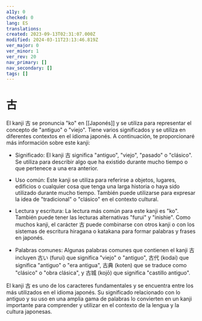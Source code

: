 ```yaml
---
a11y: 0
checked: 0
lang: ES
translations: 
created: 2023-09-13T02:31:07.000Z
modified: 2024-03-11T23:13:46.819Z
ver_major: 0
ver_minor: 1
ver_rev: 20
nav_primary: []
nav_secondary: []
tags: []
---
```

# 古

El kanji 古 se pronuncia "ko" en [[Japonés]] y se utiliza para representar el concepto de "antiguo" o "viejo". Tiene varios significados y se utiliza en diferentes contextos en el idioma japonés. A continuación, te proporcionaré más información sobre este kanji:

-   Significado: El kanji 古 significa "antiguo", "viejo", "pasado" o "clásico". Se utiliza para describir algo que ha existido durante mucho tiempo o que pertenece a una era anterior.
    
-   Uso común: Este kanji se utiliza para referirse a objetos, lugares, edificios o cualquier cosa que tenga una larga historia o haya sido utilizado durante mucho tiempo. También puede utilizarse para expresar la idea de "tradicional" o "clásico" en el contexto cultural.
    
-   Lectura y escritura: La lectura más común para este kanji es "ko". También puede tener las lecturas alternativas "furui" y "inishie". Como muchos kanji, el carácter 古 puede combinarse con otros kanji o con los sistemas de escritura hiragana o katakana para formar palabras y frases en japonés.
    
-   Palabras comunes: Algunas palabras comunes que contienen el kanji 古 incluyen 古い (furui) que significa "viejo" o "antiguo", 古代 (kodai) que significa "antiguo" o "era antigua", 古典 (koten) que se traduce como "clásico" o "obra clásica", y 古城 (kojō) que significa "castillo antiguo".
    

El kanji 古 es uno de los caracteres fundamentales y se encuentra entre los más utilizados en el idioma japonés. Su significado relacionado con lo antiguo y su uso en una amplia gama de palabras lo convierten en un kanji importante para comprender y utilizar en el contexto de la lengua y la cultura japonesas.